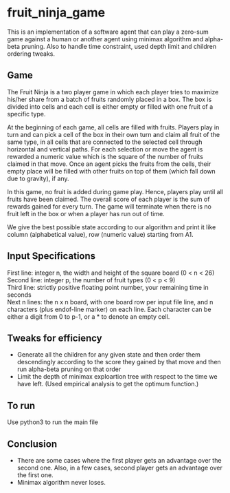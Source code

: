 # fruit_ninja_game

This is an implementation of a software agent that can play a zero-sum game against a human or another agent using minimax algorithm and alpha-beta pruning. Also to handle time constraint, used depth limit and children ordering tweaks.


## Game
The Fruit Ninja is a two player game in which each player tries to maximize his/her share from a batch of fruits randomly placed in a box. The box is divided into cells and each cell is either empty or filled with one fruit of a specific type.

At the beginning of each game, all cells are filled with fruits. Players play in turn and can pick a cell of the box in their own turn and claim all fruit of the same type, in all cells that are connected to the selected cell through horizontal and vertical paths. For each selection or move the agent is rewarded a numeric value which is the square of the number of fruits claimed in that move. Once an agent picks the fruits from the cells, their empty place will be filled with other fruits on top of them (which fall down due to gravity), if any. 

In this game, no fruit is added during game play. Hence, players play until all fruits have been claimed. The overall score of each player is the sum of rewards gained for every turn. The game will terminate when there is no fruit left in the box or when a player has run out of time.

We give the best possible state according to our algorithm and print it like column (alphabetical value), row (numeric value) starting from A1.


## Input Specifications
First line: integer n, the width and height of the square board (0 < n < 26) <br />
Second line: integer p, the number of fruit types (0 < p < 9) <br />
Third line: strictly positive floating point number, your remaining time in seconds <br />
Next n lines: the n x n board, with one board row per input file line, and n characters (plus endof-line marker) on each line. Each character can be either a digit from 0 to p-1, or a * to denote an empty cell. <br />


## Tweaks for efficiency
- Generate all the children for any given state and then order them descendingly according to the score they gained by that move and then run alpha-beta pruning on that order
- Limit the depth of minimax exploartion tree with respect to the time we have left. (Used empirical analysis to get the optimum function.)


## To run
Use python3 to run the main file


## Conclusion

- There are some cases where the first player gets an advantage over the second one. Also, in a few cases, second player gets an advantage over the first one.
- Minimax algorithm never loses.
